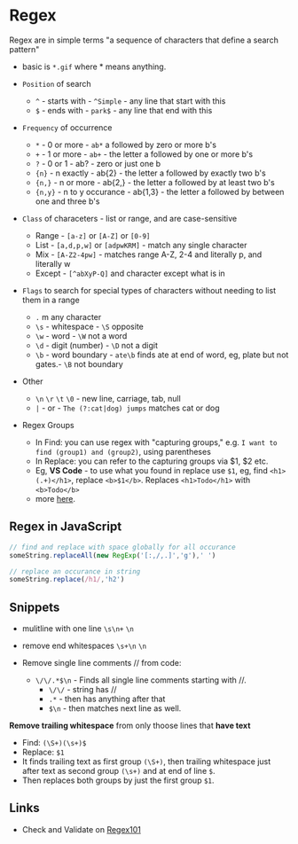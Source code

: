 # Regex

Regex are in simple terms "a sequence of characters that define a search pattern"

- basic is `*.gif` where * means anything.

- `Position` of search
  - `^` - starts with - `^Simple` - any line that start with this
  - `$` - ends with - `park$` - any line that end with this

- `Frequency` of occurrence
  - `*` - 0 or more - `ab*` a followed by zero or more b's
  - `+` - 1 or more - `ab+` - the letter a followed by one or more b's
  - `?` - 0 or 1 - ab? - zero or just one b
  - `{n}` - n exactly - ab{2} - the letter a followed by exactly two b's
  - `{n,}` - n or more - ab{2,} - the letter a followed by at least two b's
  - `{n,y}` - n to y occurance - ab{1,3} - the letter a followed by between one and three b's

- `Class` of characeters - list or range, and are case-sensitive
  - Range - `[a-z]` or `[A-Z]` or `[0-9]`
  - List - `[a,d,p,w]` or `[adpwKRM]` - match any single character
  - Mix - `[A-Z2-4pw]` - matches range A-Z, 2-4 and literally p, and literally w
  - Except - `[^abXyP-Q]` and character except what is in

- `Flags` to search for special types of characters without needing to list them in a range
  - `.` m any character
  - `\s` - whitespace - `\S` opposite
  - `\w` - word - `\W` not a word
  - `\d` - digit (number) - `\D` not a digit
  - `\b` - word boundary - `ate\b` finds ate at end of word, eg, plate but not gates.- `\B` not boundary

- Other
  - `\n` `\r` `\t` `\0` - new line, carriage, tab, null
  - `|` - or - `The (?:cat|dog) jumps` matches cat or dog

- Regex Groups
  - In Find: you can use regex with "capturing groups," e.g. `I want to find (group1) and (group2)`, using parentheses
  - In Replace: you can refer to the capturing groups via $1, $2 etc.
  - Eg, **VS Code** - to use what you found in replace use `$1`, eg, find `<h1>(.+)</h1>`, replace `<b>$1</b>`. Replaces `<h1>Todo</h1>` with `<b>Todo</b>`
  - more [here](https://stackoverflow.com/a/61291370/1055028).

## Regex in JavaScript

```javascript
// find and replace with space globally for all occurance
someString.replaceAll(new RegExp('[:,/,.]','g'),' ')

// replace an occurance in string
someString.replace(/h1/,'h2')
```

## Snippets

- mulitline with one line `\s\n+` `\n`
- remove end whitespaces `\s+\n` `\n`

- Remove single line comments // from code:

  - `\/\/.*$\n` - Finds all single line comments starting with //.
    - `\/\/` - string has //
    - `.*` - then has anything after that
    - `$\n` - then matches next line as well.

**Remove trailing whitespace** from only thoose lines that **have text**

- Find: `(\S+)(\s+)$`
- Replace: `$1`
- It finds trailing text as first group `(\S+)`, then trailing whitespace just after text as second group `(\s+)` and at end of line `$`.
- Then replaces both groups by just the first group `$1`.

## Links

- Check and Validate on [Regex101](https://regex101.com/)

